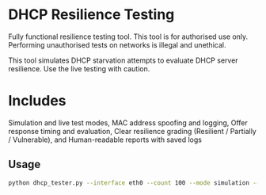 # DHCP Resilience Testing

Fully functional resilience testing tool. This tool is for authorised use only. Performing unauthorised tests on networks is illegal and unethical.

This tool simulates DHCP starvation attempts to evaluate DHCP server resilience. Use the live testing with caution.

# Includes

Simulation and live test modes,
MAC address spoofing and logging,
Offer response timing and evaluation,
Clear resilience grading (Resilient / Partially / Vulnerable), and
Human-readable reports with saved logs

## Usage
```bash
python dhcp_tester.py --interface eth0 --count 100 --mode simulation --report



